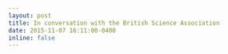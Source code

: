 ```yaml
---
layout: post
title: In conversation with the British Science Association
date: 2015-11-07 16:11:00-0400
inline: false
---
```


